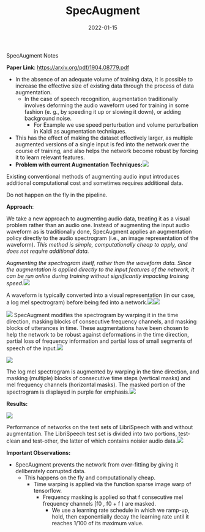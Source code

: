 ﻿---
title: "SpecAugment"
date: 2022-01-15
tags: [Machine learning]
header:
  image: ""
excerpt: "Augmentation Technique for Audio"
mathjax: "true"
---

SpecAugment Notes

**Paper Link**: https://arxiv.org/pdf/1904.08779.pdf

- In the absence of an adequate volume of training data, it is possible to increase the effective size of existing data through the process of data augmentation.
  - In the case of speech recognition, augmentation traditionally involves deforming the audio waveform used for training in some fashion (e. g., by speeding it up or slowing it down), or adding background noise. 
    - For Example we use speed perturbation and volume perturbation in Kaldi as augmentation techniques.
- This has the effect of making the dataset effectively larger, as multiple augmented versions of a single input is fed into the network over the course of training, and also helps the network become robust by forcing it to learn relevant features.
- **Problem with current Augmentation Techniques:![](/images/SpecAugment_Images/Aspose.Words.9d3e145b-62a3-4d02-b576-310dd496535c.001.png)**

Existing conventional methods of augmenting audio input introduces additional computational cost and sometimes requires additional data.

Do not happen on the fly in the pipeline.

**Approach**:

We take a new approach to augmenting audio data, treating it as a visual problem rather than an audio one. Instead of augmenting the input audio waveform as is traditionally done, SpecAugment applies an augmentation policy directly to the audio spectrogram (i.e., an image representation of the waveform). *This method is simple, computationally cheap to apply, and does not require additional data.*

*Augmenting the spectrogram itself, rather than the waveform data. Since the augmentation is applied directly to the input features of the network, it can be run online during training without significantly impacting training speed.![](/images/SpecAugment_Images/Aspose.Words.9d3e145b-62a3-4d02-b576-310dd496535c.002.png)*

A waveform is typically converted into a visual representation (in our case, a log mel spectrogram) before being fed into a network.![](/images/SpecAugment_Images/Aspose.Words.9d3e145b-62a3-4d02-b576-310dd496535c.003.png)![](/images/SpecAugment_Images/Aspose.Words.9d3e145b-62a3-4d02-b576-310dd496535c.004.png)

![](/images/SpecAugment_Images/Aspose.Words.9d3e145b-62a3-4d02-b576-310dd496535c.005.png) SpecAugment modifies the spectrogram by warping it in the time direction, masking blocks of consecutive frequency channels, and masking blocks of utterances in time. These augmentations have been chosen to help the network to be robust against deformations in the time direction, partial loss of frequency information and partial loss of small segments of speech of the input.![](/images/SpecAugment_Images/Aspose.Words.9d3e145b-62a3-4d02-b576-310dd496535c.006.png)

![](/images/SpecAugment_Images/Aspose.Words.9d3e145b-62a3-4d02-b576-310dd496535c.007.png)

The log mel spectrogram is augmented by warping in the time direction, and masking (multiple) blocks of consecutive time steps (vertical masks) and mel frequency channels (horizontal masks). The masked portion of the spectrogram is displayed in purple for emphasis.![](/images/SpecAugment_Images/Aspose.Words.9d3e145b-62a3-4d02-b576-310dd496535c.008.png)

**Results:**

![](/images/SpecAugment_Images/Aspose.Words.9d3e145b-62a3-4d02-b576-310dd496535c.009.png)

Performance of networks on the test sets of LibriSpeech with and without augmentation. The LibriSpeech test set is divided into two portions, test-clean and test-other, the latter of which contains noisier audio data.![](/images/SpecAugment_Images/Aspose.Words.9d3e145b-62a3-4d02-b576-310dd496535c.010.png)

**Important Observations:**

- SpecAugment prevents the network from over-fitting by giving it deliberately corrupted data.
  - This happens on the fly and computationally cheap.
    - Time warping is applied via the function sparse image warp of tensorflow.
      - Frequency masking is applied so that f consecutive mel frequency channels [f0 , f0 + f ) are masked.
        - We use a learning rate schedule in which we ramp-up, hold, then exponentially decay the learning rate until it reaches 1/100 of its maximum value.
